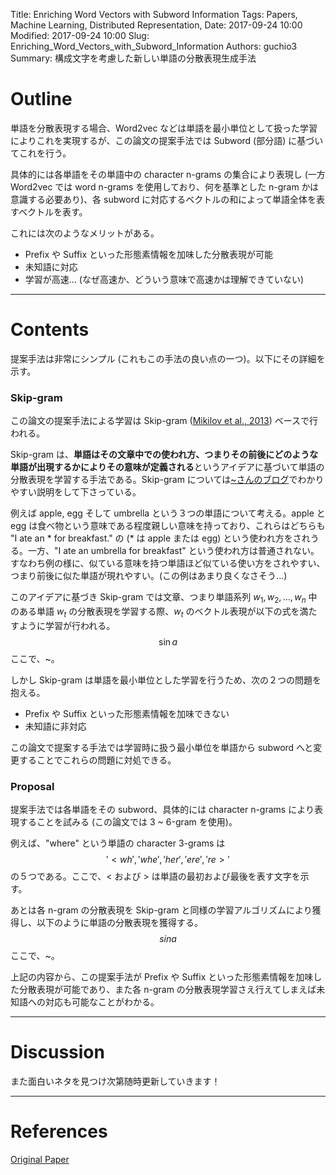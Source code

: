 Title: Enriching Word Vectors with Subword Information
Tags: Papers, Machine Learning, Distributed Representation, 
Date: 2017-09-24 10:00
Modified: 2017-09-24 10:00
Slug: Enriching_Word_Vectors_with_Subword_Information
Authors: guchio3
Summary: 構成文字を考慮した新しい単語の分散表現生成手法

# Outline
単語を分散表現する場合、Word2vec などは単語を最小単位として扱った学習によりこれを実現するが、この論文の提案手法では Subword (部分語) に基づいてこれを行う。

具体的には各単語をその単語中の character n-grams の集合により表現し (一方 Word2vec では word n-grams を使用しており、何を基準とした n-gram かは意識する必要あり)、各 subword に対応するベクトルの和によって単語全体を表すベクトルを表す。 

これには次のようなメリットがある。 

* Prefix や Suffix といった形態素情報を加味した分散表現が可能
* 未知語に対応
* 学習が高速... (なぜ高速か、どういう意味で高速かは理解できていない)


___
# Contents
提案手法は非常にシンプル (これもこの手法の良い点の一つ)。以下にその詳細を示す。

### Skip-gram
この論文の提案手法による学習は Skip-gram ([Mikilov et al., 2013](https://papers.nips.cc/paper/5021-distributed-representations-of-words-and-phrases-and-their-compositionality.pdf)) ベースで行われる。

Skip-gram は、**単語はその文章中での使われ方、つまりその前後にどのような単語が出現するかによりその意味が定義される**というアイデアに基づいて単語の分散表現を学習する手法である。Skip-gram については[~さんのブログ](https://google.com)でわかりやすい説明をして下さっている。

例えば apple, egg そして umbrella という３つの単語について考える。apple と egg は食べ物という意味である程度親しい意味を持っており、これらはどちらも "I ate an * for breakfast." の (* は apple または egg) という使われ方をされうる。一方、"I ate an umbrella for breakfast" という使われ方は普通されない。すなわち例の様に、似ている意味を持つ単語ほど似ている使い方をされやすい、つまり前後に似た単語が現れやすい。(この例はあまり良くなさそう...)

このアイデアに基づき Skip-gram では文章、つまり単語系列 $w_1, w_2, ..., w_n$ 中のある単語 $w_t$ の分散表現を学習する際、$w_t$ のベクトル表現が以下の式を満たすように学習が行われる。
$$ \sin{a} $$
ここで、~。

しかし Skip-gram は単語を最小単位とした学習を行うため、次の２つの問題を抱える。

* Prefix や Suffix といった形態素情報を加味できない
* 未知語に非対応

この論文で提案する手法では学習時に扱う最小単位を単語から subword へと変更することでこれらの問題に対処できる。

### Proposal
提案手法では各単語をその subword、具体的には character n-grams により表現することを試みる (この論文では 3 ~ 6-gram を使用)。

例えば、"where" という単語の character 3-grams は 
$$ '<wh', 'whe', 'her', 'ere', 're>' $$
の５つである。ここで、$<$ および $>$ は単語の最初および最後を表す文字を示す。

あとは各 n-gram の分散表現を Skip-gram と同様の学習アルゴリズムにより獲得し、以下のように単語の分散表現を獲得する。
$$ sin{a} $$
ここで、~。

上記の内容から、この提案手法が Prefix や Suffix といった形態素情報を加味した分散表現が可能であり、また各 n-gram の分散表現学習さえ行えてしまえば未知語への対応も可能なことがわかる。


___
# Discussion
また面白いネタを見つけ次第随時更新していきます！


___
# References
[Original Paper](https://pdfs.semanticscholar.org/e2db/a792360873aef125572812f3673b1a85d850.pdf)
